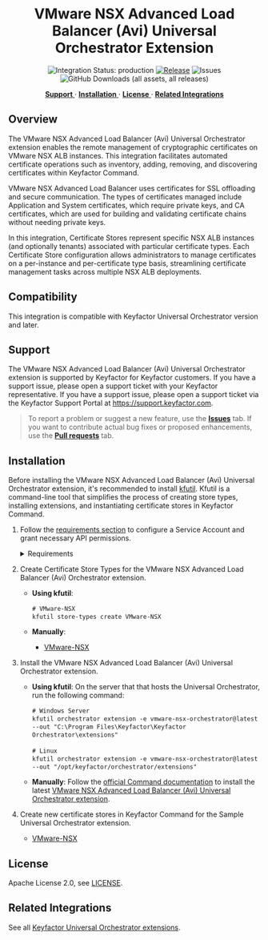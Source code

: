 <h1 align="center" style="border-bottom: none">
    VMware NSX Advanced Load Balancer (Avi) Universal Orchestrator Extension
</h1>

<p align="center">
  <!-- Badges -->
<img src="https://img.shields.io/badge/integration_status-production-3D1973?style=flat-square" alt="Integration Status: production" />
<a href="https://github.com/Keyfactor/vmware-nsx-orchestrator/releases"><img src="https://img.shields.io/github/v/release/Keyfactor/vmware-nsx-orchestrator?style=flat-square" alt="Release" /></a>
<img src="https://img.shields.io/github/issues/Keyfactor/vmware-nsx-orchestrator?style=flat-square" alt="Issues" />
<img src="https://img.shields.io/github/downloads/Keyfactor/vmware-nsx-orchestrator/total?style=flat-square&label=downloads&color=28B905" alt="GitHub Downloads (all assets, all releases)" />
</p>

<p align="center">
  <!-- TOC -->
  <a href="#support">
    <b>Support</b>
  </a>
  ·
  <a href="#installation">
    <b>Installation</b>
  </a>
  ·
  <a href="#license">
    <b>License</b>
  </a>
  ·
  <a href="https://github.com/orgs/Keyfactor/repositories?q=orchestrator">
    <b>Related Integrations</b>
  </a>
</p>


## Overview

The VMware NSX Advanced Load Balancer (Avi) Universal Orchestrator extension enables the remote management of cryptographic certificates on VMware NSX ALB instances. This integration facilitates automated certificate operations such as inventory, adding, removing, and discovering certificates within Keyfactor Command.

VMware NSX Advanced Load Balancer uses certificates for SSL offloading and secure communication. The types of certificates managed include Application and System certificates, which require private keys, and CA certificates, which are used for building and validating certificate chains without needing private keys.

In this integration, Certificate Stores represent specific NSX ALB instances (and optionally tenants) associated with particular certificate types. Each Certificate Store configuration allows administrators to manage certificates on a per-instance and per-certificate type basis, streamlining certificate management tasks across multiple NSX ALB deployments.

## Compatibility

This integration is compatible with Keyfactor Universal Orchestrator version  and later.

## Support
The VMware NSX Advanced Load Balancer (Avi) Universal Orchestrator extension is supported by Keyfactor for Keyfactor customers. If you have a support issue, please open a support ticket with your Keyfactor representative. If you have a support issue, please open a support ticket via the Keyfactor Support Portal at https://support.keyfactor.com. 
 
> To report a problem or suggest a new feature, use the **[Issues](../../issues)** tab. If you want to contribute actual bug fixes or proposed enhancements, use the **[Pull requests](../../pulls)** tab.

## Installation
Before installing the VMware NSX Advanced Load Balancer (Avi) Universal Orchestrator extension, it's recommended to install [kfutil](https://github.com/Keyfactor/kfutil). Kfutil is a command-line tool that simplifies the process of creating store types, installing extensions, and instantiating certificate stores in Keyfactor Command.


1. Follow the [requirements section](docs/vmware-nsx.md#requirements) to configure a Service Account and grant necessary API permissions.

    <details><summary>Requirements</summary>

    ### VMware NSX ALB Configuration
    The NSX ALB platform needs some configuration in order to allow the Orchestrator to communicate with it.
    The listed SSL/TLS certificate under Administration -> Settings -> Access Settings  needs to be trusted by the Orchestrator so that HTTPS can be used successfully.

    A user also needs to be set up with a password that can be used to authenticate during Orchestrator requests. This user should be a Tenant Admin or Security Admin on the tenant that will be managed.
    If a user should be used for multiple tenants, they will need to be a system admin. The tenant that they are initially assigned to be will be considered the "default" tenant if no tenant is specified for the certificate store.

    ### VMware NSX ALB Orchestrator Extension Configuration
    **1. Create the New Certificate Store Type for the NSX orchestrator extension**

    The easiest way to create the Certificate Store Type is to use the `kfutil` tool to automatically install the Store Type definition. However, you can manually add it with the information below.
    In Keyfactor Command create a new Certificate Store Type similar to the one below by clicking Settings (the gear icon in the top right) => Certificate Store Types => Add:

    ![](images/store-type-basic.png)
    ![](images/store-type-advanced.png)

    You will also need to add the following Custom Field if you want to be able to set the X-Avi-Version to target a version other than 20.1.1. 

    ![](images/store-type-avi-version.png)

    **2. Create a new NSX Certificate Store**

    After the Certificate Store Type has been configured, a new NSX Certificate Store can be created.
    When creating the store, if a tenant other than the API user's default tenant should be used, the Client Machine should be preface with [tenant] in brackets.

    | Certificate Store parameter | Input | Alternative Input |
    |-|-|-|
    | Client Machine | [optional-tenant-name]https://my.nsx.url/ | https://my.nsx.url/ |
    | Store Path | Application | CA (or Controller) |
    | X-Avi-Version | 20.1.1 (default value) | 18.2.9 |

    **3. Adding or Replacing (Renewing) Certificates**
    The required alias acts as the name for the certificate in the VMware NSX ALB system. These are also used to renew/replace and delete existing certificates.
    When adding a certificate, selecting `Overwrite` and entering the same name (alias) as an existing certificate will replace that certificate, allowing for renewals of existing certificates.

    Additionally, while private keys are optional for CA type certificates, they _are required_ for Application or Controller type certificates.



    </details>

2. Create Certificate Store Types for the VMware NSX Advanced Load Balancer (Avi) Orchestrator extension. 

    * **Using kfutil**:

        ```shell
        # VMware-NSX
        kfutil store-types create VMware-NSX
        ```

    * **Manually**:
        * [VMware-NSX](docs/vmware-nsx.md#certificate-store-type-configuration)

3. Install the VMware NSX Advanced Load Balancer (Avi) Universal Orchestrator extension.
    
    * **Using kfutil**: On the server that that hosts the Universal Orchestrator, run the following command:

        ```shell
        # Windows Server
        kfutil orchestrator extension -e vmware-nsx-orchestrator@latest --out "C:\Program Files\Keyfactor\Keyfactor Orchestrator\extensions"

        # Linux
        kfutil orchestrator extension -e vmware-nsx-orchestrator@latest --out "/opt/keyfactor/orchestrator/extensions"
        ```

    * **Manually**: Follow the [official Command documentation](https://software.keyfactor.com/Core-OnPrem/Current/Content/InstallingAgents/NetCoreOrchestrator/CustomExtensions.htm?Highlight=extensions) to install the latest [VMware NSX Advanced Load Balancer (Avi) Universal Orchestrator extension](https://github.com/Keyfactor/vmware-nsx-orchestrator/releases/latest).

4. Create new certificate stores in Keyfactor Command for the Sample Universal Orchestrator extension.

    * [VMware-NSX](docs/vmware-nsx.md#certificate-store-configuration)



## License

Apache License 2.0, see [LICENSE](LICENSE).

## Related Integrations

See all [Keyfactor Universal Orchestrator extensions](https://github.com/orgs/Keyfactor/repositories?q=orchestrator).